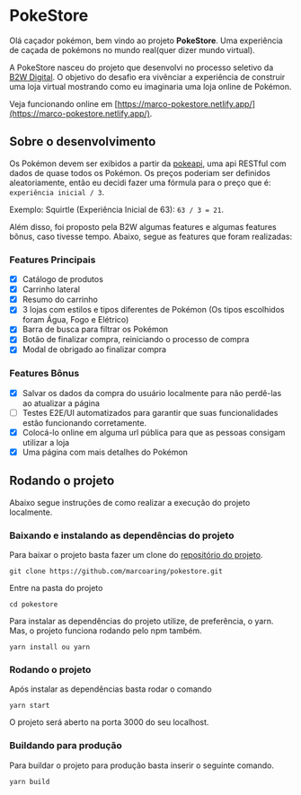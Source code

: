 # PokeStore

Olá caçador pokémon, bem vindo ao projeto <strong>PokeStore</strong>. Uma experiência de caçada de pokémons no mundo real(quer dizer mundo virtual).

A PokeStore nasceu do projeto que desenvolvi no processo seletivo da [B2W Digital](https://ri.b2w.digital/). O objetivo do desafio era vivênciar a experiência de construir uma loja virtual mostrando como eu imaginaria uma loja online de Pokémon.

Veja funcionando online em [https://marco-pokestore.netlify.app/](https://marco-pokestore.netlify.app/).

## Sobre o desenvolvimento

Os Pokémon devem ser exibidos a partir da [pokeapi](https://pokeapi.co/), uma api RESTful com dados de quase todos os Pokémon. Os preços poderiam ser definidos aleatoriamente, então eu decidi fazer uma fórmula para o preço que é: `experiência inicial / 3`.

Exemplo: Squirtle (Experiência Inicial de 63): `63 / 3 = 21`.

Além disso, foi proposto pela B2W algumas features e algumas features bônus, caso tivesse tempo. Abaixo, segue as features que foram realizadas:

### Features Principais

- [x] Catálogo de produtos
- [x] Carrinho lateral
- [x] Resumo do carrinho
- [x] 3 lojas com estilos e tipos diferentes de Pokémon (Os tipos escolhidos foram Água, Fogo e Elétrico)
- [x] Barra de busca para filtrar os Pokémon
- [x] Botão de finalizar compra, reiniciando o processo de compra
- [x] Modal de obrigado ao finalizar compra

### Features Bônus

- [x] Salvar os dados da compra do usuário localmente para não perdê-las ao atualizar a página
- [ ] Testes E2E/UI automatizados para garantir que suas funcionalidades estão funcionando corretamente.
- [x] Colocá-lo online em alguma url pública para que as pessoas consigam utilizar a loja
- [x] Uma página com mais detalhes do Pokémon

## Rodando o projeto

Abaixo segue instruções de como realizar a execução do projeto localmente.

### Baixando e instalando as dependências do projeto

Para baixar o projeto basta fazer um clone do [repositório do projeto](https://github.com/marcoaring/pokestore).

```
git clone https://github.com/marcoaring/pokestore.git
```

Entre na pasta do projeto

```
cd pokestore
```

Para instalar as dependências do projeto utilize, de preferência, o yarn. Mas, o projeto funciona rodando pelo npm também.

```
yarn install ou yarn
```

### Rodando o projeto

Após instalar as dependências basta rodar o comando

```
yarn start
```

O projeto será aberto na porta 3000 do seu localhost.

### Buildando para produção

Para buildar o projeto para produção basta inserir o seguinte comando.

```
yarn build
```
